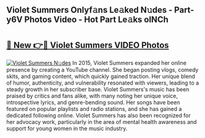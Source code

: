 ## Violet Summers Onlyf𝚊ns Le𝚊ked N𝚞des - Part-y6V Photos Video - Hot Part Le𝚊ks oINCh

# <h2><a href="http://ab36106.deff.icu/?id=Violet+Summers">🔗 New 👉🔴 Violet Summers VIDEO Photos</a></h2>

[![Violet Summers N𝚞des](https://i.imgur.com/rIISA9y.gif)](http://ab36106.deff.icu/?id=Violet+Summers)
In 2015, Violet Summers expanded her online presence by creating a YouTube channel. She began posting vlogs, comedy skits, and gaming content, which quickly gained traction. Her unique blend of humor, authenticity, and vulnerability resonated with viewers, leading to a steady growth in her subscriber base. Violet Summers's music has been praised by critics and fans alike, with many noting her unique voice, introspective lyrics, and genre-bending sound. Her songs have been featured on popular playlists and radio stations, and she has gained a dedicated following online. Violet Summers has also been recognized for her advocacy work, particularly in the area of mental health awareness and support for young women in the music industry.
